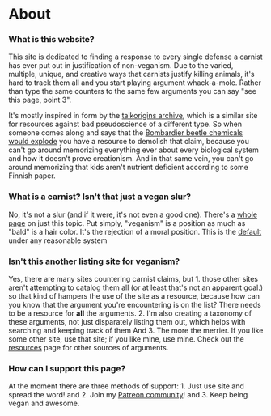 # About

### What is this website?

This site is dedicated to finding a response to every single defense a carnist has ever put out in justification of non-veganism.  Due to the varied, multiple, unique, and creative ways that carnists justify killing animals, it's hard to track them all and you start playing argument whack-a-mole. Rather than type the same counters to the same few arguments you can say "see this page, point 3". 

It's mostly inspired in form by the [talkorigins archive](http://talkorigins.org/indexcc/list.html), which is a similar site for resources against bad pseudoscience of a different type.  So when someone comes along and says that the [Bombardier beetle chemicals would explode](http://talkorigins.org/indexcc/CB/CB310_1.html) you have a resource to demolish that claim, because you can't go around memorizing everything ever about every biological system and how it doesn't prove creationism.  And in that same vein, you can't go around memorizing that kids aren't nutrient deficient according to some Finnish paper.

### What is a carnist? Isn't that just a vegan slur?

No, it's not a slur (and if it were, it's not even a good one). There's a [whole page](carnism) on just this topic.  Put simply, "veganism" is a position as much as "bald" is a hair color.  It's the rejection of a moral position. This is the [default](justified) under any reasonable system

### Isn't this another listing site for veganism?

Yes, there are many sites countering carnist claims, but 1. those other sites aren't attempting to catalog them all (or at least that's not an apparent goal.) so that kind of hampers the use of the site as a resource, because how can you know that the argument you're encountering is on the list? There needs to be a resource for **all** the arguments. 2. I'm also creating a taxonomy of these arguments, not just disparately listing them out, which helps with searching and keeping track of them And 3. The more the merrier. If you like some other site, use that site; if you like mine, use mine. Check out the [resources](resources.html) page for other sources of arguments.

### How can I support this page?

At the moment there are three methods of support: 1. Just use site and spread the word! and 2. Join my [Patreon community](https://patreon.com/user?u=91929625)! and 3. Keep being vegan and awesome.


